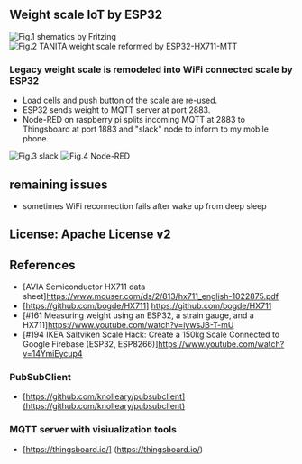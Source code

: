 ## Weight scale IoT by ESP32
![Fig.1 shematics by Fritzing](https://github.com/coniferconifer/ESP32-HX711-MQTT/blob/master/fritzing.png)
![Fig.2 TANITA weight scale reformed by ESP32-HX711-MTT](https://github.com/coniferconifer/ESP32-HX711-MQTT/blob/master/tanita.jpg)
### Legacy weight scale is remodeled into WiFi connected scale by ESP32
- Load cells and push button of the scale are re-used.
- ESP32 sends weight to MQTT server at port 2883. 
- Node-RED on raspberry pi splits incoming MQTT at 2883 to Thingsboard at port 1883
  and "slack" node to inform to my mobile phone.
  
![Fig.3 slack](https://github.com/coniferconifer/ESP32-HX711-MQTT/blob/master/slack.png)
![Fig.4 Node-RED](https://github.com/coniferconifer/ESP32-HX711-MQTT/blob/master/node-RED.png)

## remaining issues
- sometimes WiFi reconnection fails after wake up from deep sleep
  
## License: Apache License v2

## References

- [AVIA Semiconductor HX711 data sheet]https://www.mouser.com/ds/2/813/hx711_english-1022875.pdf
- [https://github.com/bogde/HX711] https://github.com/bogde/HX711
- [#161 Measuring weight using an ESP32, a strain gauge, and a HX711]https://www.youtube.com/watch?v=iywsJB-T-mU
- [#194 IKEA Saltviken Scale Hack: Create a 150kg Scale Connected to Google Firebase (ESP32, ESP8266)]https://www.youtube.com/watch?v=14YmiEycup4

### PubSubClient
- [https://github.com/knolleary/pubsubclient](https://github.com/knolleary/pubsubclient)

### MQTT server with visiualization tools 
- [https://thingsboard.io/] (https://thingsboard.io/)

